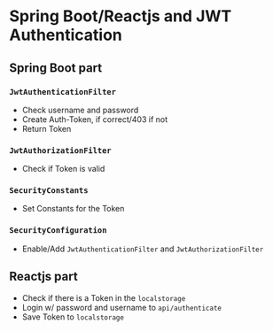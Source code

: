 # Spring Boot/Reactjs and JWT Authentication
## Spring Boot part
### ``JwtAuthenticationFilter``
* Check username and password
* Create Auth-Token, if correct/403 if not
* Return Token

### ``JwtAuthorizationFilter``
* Check if Token is valid

### ``SecurityConstants ``
* Set Constants for the Token

### ``SecurityConfiguration`` 
* Enable/Add ``JwtAuthenticationFilter`` and ``JwtAuthorizationFilter``

## Reactjs part
* Check if there is a Token in the ``localstorage`` 
* Login w/ password and username to ``api/authenticate``
* Save Token to ``localstorage``
